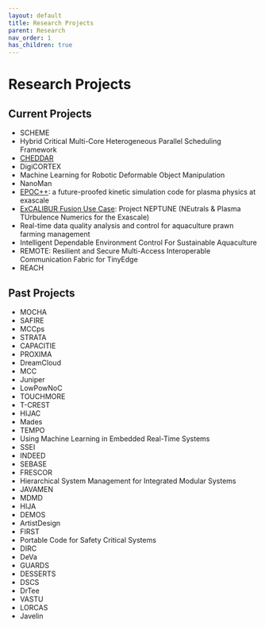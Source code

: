 ```yaml
---
layout: default
title: Research Projects
parent: Research
nav_order: 1
has_children: true
---
```


# Research Projects
## Current Projects
- SCHEME
- Hybrid Critical Multi-Core Heterogeneous Parallel Scheduling Framework
- [CHEDDAR](https://cheddarhub.org/)
- DigiCORTEX
- Machine Learning for Robotic Deformable Object Manipulation
- NanoMan
- [EPOC++](https://warwick-plasma.github.io/EPOCpp/): a future-proofed kinetic simulation code for plasma physics at exascale
- [ExCALIBUR Fusion Use Case](https://excalibur.ac.uk/projects/excalibur-fusion-use-case-project-neptune-neutrals-plasma-turbulence-numerics-for-the-exascale/): Project NEPTUNE (NEutrals & Plasma TUrbulence Numerics for the Exascale)
- Real-time data quality analysis and control for aquaculture prawn farming management
- Intelligent Dependable Environment Control For Sustainable Aquaculture
- REMOTE: Resilient and Secure Multi-Access Interoperable Communication Fabric for TinyEdge
- REACH


## Past Projects
- MOCHA
- SAFIRE
- MCCps
- STRATA
- CAPACITIE
- PROXIMA
- DreamCloud
- MCC
- Juniper
- LowPowNoC
- TOUCHMORE
- T-CREST
- HIJAC
- Mades
- TEMPO
- Using Machine Learning in Embedded Real-Time Systems
- SSEI
- INDEED
- SEBASE
- FRESCOR
- Hierarchical System Management for Integrated Modular Systems
- JAVAMEN
- MDMD
- HIJA
- DEMOS
- ArtistDesign
- FIRST
- Portable Code for Safety Critical Systems
- DIRC
- DeVa
- GUARDS
- DESSERTS
- DSCS
- DrTee
- VASTU
- LORCAS
- Javelin
